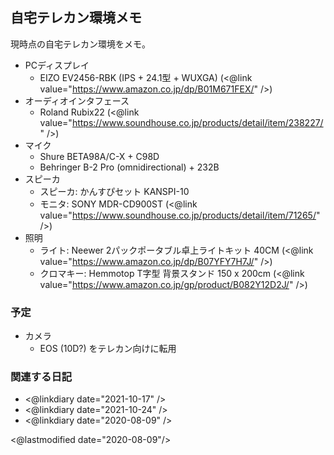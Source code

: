 ## 自宅テレカン環境メモ

現時点の自宅テレカン環境をメモ。

* PCディスプレイ
    * EIZO EV2456-RBK (IPS + 24.1型 + WUXGA) (<@link value="https://www.amazon.co.jp/dp/B01M671FEX/" />)
* オーディオインタフェース
    * Roland Rubix22 (<@link value="https://www.soundhouse.co.jp/products/detail/item/238227/" />)
* マイク
    * Shure BETA98A/C-X + C98D
    * Behringer B-2 Pro (omnidirectional) + 232B
* スピーカ
    * スピーカ: かんすぴセット KANSPI-10
    * モニタ: SONY MDR-CD900ST (<@link value="https://www.soundhouse.co.jp/products/detail/item/71265/" />)
* 照明
    * ライト: Neewer 2パックポータブル卓上ライトキット 40CM (<@link value="https://www.amazon.co.jp/dp/B07YFY7H7J/" />)
    * クロマキー: Hemmotop T字型 背景スタンド 150 x 200cm (<@link value="https://www.amazon.co.jp/gp/product/B082Y12D2J/" />)

### 予定

* カメラ
    * EOS (10D?) をテレカン向けに転用

### 関連する日記

- <@linkdiary date="2021-10-17" />
- <@linkdiary date="2021-10-24" />
- <@linkdiary date="2020-08-09" />

<@lastmodified date="2020-08-09"/>

